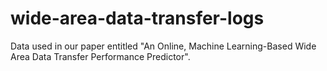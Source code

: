 # wide-area-data-transfer-logs
Data used in our paper entitled "An Online, Machine Learning-Based Wide Area Data Transfer Performance Predictor".
